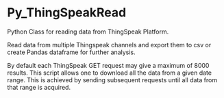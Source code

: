# Py_ThingSpeakRead
Python Class for reading data from ThingSpeak Platform. 

Read data from multiple Thingspeak channels and export them to csv or create Pandas dataframe for further analysis.

By default each ThingSpeak GET request may give a maximum of 8000 results. This script allows one to download all the data from a  given date range. This is achieved by sending subsequent requests until all data from that range is acquired.

